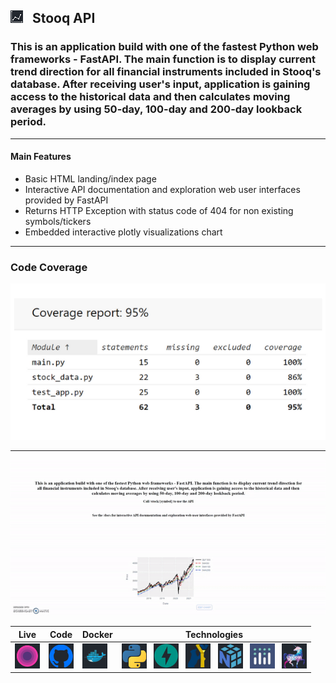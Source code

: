 ## <img src="https://github.com/mjaroszewski1979/mjaroszewski1979/blob/main/chart.png">  &nbsp; Stooq API
### This is an application build with one of the fastest Python web frameworks - FastAPI. The main function is to display current trend direction for all financial instruments included in Stooq's database. After receiving user's input, application is gaining access to the historical data and then calculates moving averages by using 50-day, 100-day and 200-day lookback period.

--------------------------------------------------

#### Main Features
* Basic HTML landing/index page
* Interactive API documentation and exploration web user interfaces provided by FastAPI
* Returns HTTP Exception with status code of 404 for non existing symbols/tickers
* Embedded interactive plotly visualizations chart

--------------------------------------------------

### Code Coverage

<img src="https://github.com/mjaroszewski1979/stooq-api/blob/main/coverage_img.png">

--------------------------------------------------

![caption](https://github.com/mjaroszewski1979/stooq-api/blob/main/stooq_fastapi.gif)

  
  Live | Code | Docker | Technologies
  ---- | ---- | ------ | ------------
  [<img src="https://github.com/mjaroszewski1979/mjaroszewski1979/blob/main/deta2.png">](https://8xl3m1.deta.dev/) | [<img src="https://github.com/mjaroszewski1979/mjaroszewski1979/blob/main/github1.png">](https://github.com/mjaroszewski1979/stooq-api) | [<img src="https://github.com/mjaroszewski1979/mjaroszewski1979/blob/main/docker.png">](https://hub.docker.com/r/maciej1245/stooqapi) | <img src="https://github.com/mjaroszewski1979/mjaroszewski1979/blob/main/python1.png"> &nbsp; <img src="https://github.com/mjaroszewski1979/mjaroszewski1979/blob/main/fastapi1.png"> &nbsp; <img src="https://github.com/mjaroszewski1979/mjaroszewski1979/blob/main/panda.png"> &nbsp; <img src="https://github.com/mjaroszewski1979/mjaroszewski1979/blob/main/numpy.png"> &nbsp; <img src="https://github.com/mjaroszewski1979/mjaroszewski1979/blob/main/plotly.png">  &nbsp; <img src="https://github.com/mjaroszewski1979/mjaroszewski1979/blob/main/uvicorn1.png">  
